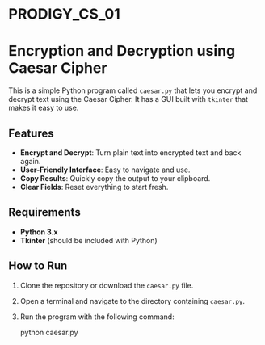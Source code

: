 # PRODIGY_CS_01

# Encryption and Decryption using Caesar Cipher

This is a simple Python program called `caesar.py` that lets you encrypt and decrypt text using the Caesar Cipher. It has a GUI built with `tkinter` that makes it easy to use.

## Features
- **Encrypt and Decrypt**: Turn plain text into encrypted text and back again.
- **User-Friendly Interface**: Easy to navigate and use.
- **Copy Results**: Quickly copy the output to your clipboard.
- **Clear Fields**: Reset everything to start fresh.

## Requirements
- **Python 3.x**
- **Tkinter** (should be included with Python)

## How to Run
1. Clone the repository or download the `caesar.py` file.
2. Open a terminal and navigate to the directory containing `caesar.py`.
3. Run the program with the following command:

   python caesar.py
